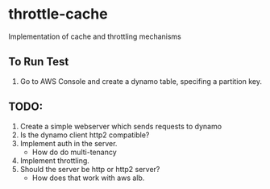 # throttle-cache

Implementation of cache and throttling mechanisms

## To Run Test
1. Go to AWS Console and create a dynamo table, specifing a partition key.

## TODO:
1. Create a simple webserver which sends requests to dynamo
2. Is the dynamo client http2 compatible?
3. Implement auth in the server.
    - How do do multi-tenancy
4. Implement throttling.
5. Should the server be http or http2 server?
    - How does that work with aws alb.